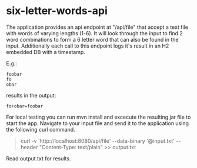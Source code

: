 # six-letter-words-api

The application provides an api endpoint at "/api/file" that accept a text file with words of varying lengths (1-6).
It will look through the input to find 2 word combinations to form a 6 letter word that can also be found in the input.
Additionally each call to this endpoint logs it's result in an H2 embedded DB with a timestamp.

E.g.:
``` 
foobar  
fo  
obar
```
results in the output: 
```
fo+obar=foobar
```

For local testing you can run mvn install and excecute the resulting jar file to start the app.
Navigate to your input file and send it to the application using the following curl command.
  
  > curl -v 'http://localhost:8080/api/file' --data-binary '@input.txt' --header "Content-Type: text/plain" >> output.txt

Read output.txt for results.  
